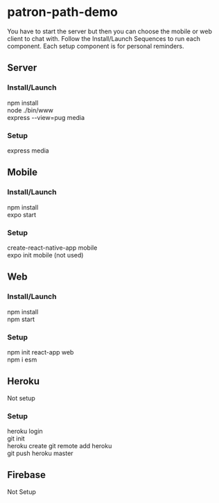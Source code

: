 # patron-path-demo
You have to start the server but then you can choose the mobile or web client to chat with.
Follow the Install/Launch Sequences to run each component. Each setup component is for personal reminders.

## Server
### Install/Launch
npm install  
node ./bin/www  
express --view=pug media  
### Setup
express media  

## Mobile
### Install/Launch
npm install  
expo start  
### Setup
create-react-native-app mobile  
expo init mobile (not used)  

## Web
### Install/Launch
npm install  
npm start  
### Setup
npm init react-app web  
npm i esm  

## Heroku
Not setup  
### Setup
heroku login  
git init  
heroku create 
git remote add heroku  
git push heroku master   

## Firebase
Not Setup  
